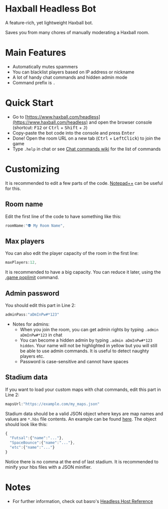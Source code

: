 # Haxball Headless Bot
A feature-rich, yet lightweight Haxball bot. 

Saves you from many chores of manually moderating a Haxball room.


# Main Features
- Automatically mutes spammers
- You can blacklist players based on IP address or nickname
- A lot of handy chat commands and hidden admin mode
- Command prefix is `.`


# Quick Start
- Go to [https://www.haxball.com/headless](https://www.haxball.com/headless) and open the browser console (shortcut: <kbd>F12</kbd> or <kbd>Ctrl</kbd> + <kbd>Shift</kbd> + <kbd>J</kbd>)
- Copy-paste the bot code into the console and press <kbd>Enter</kbd>
- Done! Open the room URL on a new tab (<kbd>Ctrl</kbd> + <kbd>LeftClick</kbd>) to join the game
- Type `.help` in chat or see [Chat commands wiki](https://github.com/uzayyli/Haxball-Headless-Bot/wiki/Chat-Commands) for the list of commands


# Customizing
It is recommended to edit a few parts of the code. [Notepad++](https://notepad-plus-plus.org/) can be useful for this.
## Room name
Edit the first line of the code to have something like this:
```javascript
roomName:"👽 My Room Name",
```

## Max players
You can also edit the player capacity of the room in the first line:
```javascript
maxPlayers:12,
```
It is recommended to have a big capacity. You can reduce it later, using the [.game poplimit](https://github.com/uzayyli/Haxball-Headless-Bot/wiki/Chat-Commands#game-action) command.

## Admin password
You should edit this part in Line 2:
```javascript
adminPass:"aDmInPw#*123"
```
* Notes for admins:
  * When you join the room, you can get admin rights by typing `.admin aDmInPw#*123` in chat
  * You can become a hidden admin by typing `.admin aDmInPw#*123 hidden`. Your name will not be highlighted in yellow but you will still be able to use admin commands. It is useful to detect naughty players etc.
  * Password is case-sensitive and cannot have spaces

## Stadium data
If you want to load your custom maps with chat commands, edit this part in Line 2:
```javascript
mapsUrl:"https://example.com/my_maps.json"
```
Stadium data should be a valid JSON object where keys are map names and values are `*.hbs` file contents. An example can be found [here](https://api.jsonbin.io/b/60f97503a263d14a2979f185). The object should look like this:
```javascript
{
  "Futsal":{"name":"..."},
  "SpaceBounce":{"name":"..."},
  "etc":{"name":"..."}
}
```
Notice there is no comma at the end of last stadium. It is recommended to minify your hbs files with a JSON minifier.

# Notes
- For further information, check out basro's [Headless Host Reference](https://github.com/haxball/haxball-issues/wiki)